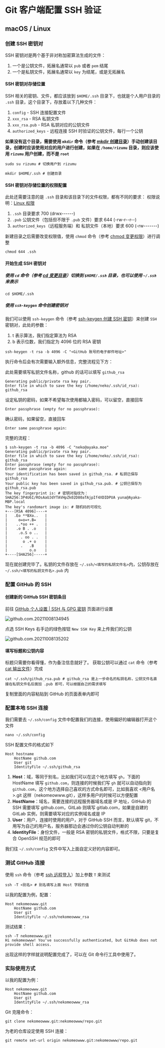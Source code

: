 # Git 客户端配置 SSH 验证

## macOS / Linux

### 创建 SSH 密钥对

SSH 密钥对是两个基于非对称加密算法生成的文件：

1. 一个是公钥文件，拓展名通常以 `pub` 或者 `pem` 结尾
2. 一个是私钥文件，拓展名通常以 `key` 为结尾，或是无拓展名

#### SSH 密钥对存储位置

SSH 相关的密钥、文件，都应该放到 `$HOME/.ssh` 目录下，也就是个人用户目录的 `.ssh` 目录，这个目录下，存放着以下几种文件：

1. `config` - SSH 连接配置文件
2. `xxx_rsa` - RSA 私钥文件
3. `xxx_rsa.pub` - RSA 私钥对应的公钥文件
4. `authorized_keys`  - 远程连接 SSH 时验证的公钥文件，每行一个公钥

**如果没有这个目录，需要使用 `mkdir` 命令（参考 [mkdir 创建目录](../../Linux%20%E5%91%BD%E4%BB%A4/%E6%96%87%E4%BB%B6%E7%AE%A1%E7%90%86/mkdir%20%E5%88%9B%E5%BB%BA%E7%9B%AE%E5%BD%95.md)）手动创建该目录，创建时应该使用对应的用户进行创建，如果在 `/home/rizumu` 目录，则应该使用 `rizumu` 用户创建，而不是 `root`**

```shell
sudo su rizumu # 切换用户到 rizumu
```

```shell
mkdir $HOME/.ssh # 创建目录
```

#### SSH 密钥对存储位置的权限配置

此处还需要注意的是 `.ssh` 目录和该目录下的文件权限，都有不同的要求：
权限说明：[Linux 权限](../../Linux%20%E6%9D%83%E9%99%90.md)

1. `.ssh` 目录要求 700 (drwx------)
2. `.pub` 公钥文件（包括但不限于 `.pub` 文件）要求 644 (-rw-r--r--)
3. `authorized_keys`（远程服务端）和 私钥文件（本地）要求 600 (-rw-------)

新建目录之后需要改变权限值，使用 `chmod` 命令（参考 [chmod 变更权限](../../Linux%20%E5%91%BD%E4%BB%A4/%E6%9D%83%E9%99%90%E7%AE%A1%E7%90%86/chmod%20%E5%8F%98%E6%9B%B4%E6%9D%83%E9%99%90.md)）进行调整

```shell
chmod 644 .ssh
```

#### 开始生成 SSH 密钥对

##### 使用 `cd` 命令（参考 [cd 变更目录](../../Linux%20%E5%91%BD%E4%BB%A4/%E6%96%87%E4%BB%B6%E7%AE%A1%E7%90%86/cd%20%E5%8F%98%E6%9B%B4%E7%9B%AE%E5%BD%95.md)）切换到 `$HOME/.ssh` 目录，也可以使用 `~/.ssh` 来表示

```shell
cd $HOME/.ssh
```

##### 使用 `ssh-keygen` 命令创建密钥对

我们可以使用 `ssh-keygen` 命令（参考 [ssh-keygen 创建 SSH 密钥](../SSH%20%E8%BF%9C%E7%A8%8B%E7%99%BB%E5%85%A5/ssh-keygen%20%E5%88%9B%E5%BB%BA%20SSH%20%E5%AF%86%E9%92%A5.md)）来创建 `SSH` 密钥对，此处的参数：
1. t 表示算法，我们指定算法为 RSA
2. b 表示位数，我们指定为 4096 位的 RSA 密钥

```shell
ssh-keygen -t rsa -b 4096 -C "<GitHub 账号的电子邮件地址>"
```

执行命令后会有次需要输入额外信息，完整流程见下方：

此处需要填写私钥文件名称，github 的话可以填写 `github_rsa`

```shell
Generating public/private rsa key pair.
Enter file in which to save the key (/home/neko/.ssh/id_rsa): github_rsa
```

设定私钥的密码，如果不希望每次使用都输入密码，可以留空，直接回车

```shell
Enter passphrase (empty for no passphrase): 
```

确认密码，如果留空，直接回车

```shell
Enter same passphrase again:
```

完整的流程：

```shell
$ ssh-keygen -t rsa -b 4096 -C "neko@ayaka.moe"
Generating public/private rsa key pair.
Enter file in which to save the key (/home/neko/.ssh/id_rsa): github_rsa
Enter passphrase (empty for no passphrase):
Enter same passphrase again:
Your identification has been saved in github_rsa. # 私钥已保存 github_rsa
Your public key has been saved in github_rsa.pub. # 公钥已保存为 github_rsa.pub
The key fingerprint is: # 密钥对指纹为：
SHA256:3P4U6I/ROsAaUJdYTAVHpZk02D80aTAjpIf4XDIDPUA yuna@Ayaka-MBP.local
The key's randomart image is: # 随机码的可视化
+---[RSA 4096]----+
|   .Eo **BXo..   |
|     o=o=+.B=    |
|    ..*oo ++ .   |
|    .o B . .o    |
|     .o.S o ..   |
|      . oo . .   |
|       o .+ o    |
|      .   .B     |
|          o.o    |
+----[SHA256]-----+
```

现在就创建完毕了。私钥的文件存放在 `~/.ssh/<填写的私钥文件名>`内，公钥存放在 `~/.ssh/<填写的私钥文件名>.pub` 内

### 配置 GitHub 的 SSH

#### 创建新的 GitHub SSH 密钥条目

前往 [GitHub 个人设置 | SSH 与 GPG 密钥](https://github.com/settings/keys) 页面进行设置

![github.com.20211008134945](assets/github.com.20211008134945.png)

点选 SSH Keys 右手边的绿色按钮 `New SSH Key` 来上传我们的公钥

![github.com.20211008135202](assets/github.com.20211008135202.png)

#### 填写标题和公钥内容
标题只需要你看得懂，作为备注信息就好了。
获取公钥可以通过 `cat` 命令（参考 [cat 输出文件](../../Linux%20%E5%91%BD%E4%BB%A4/%E6%96%87%E6%A1%A3%E8%AF%BB%E5%86%99/cat%20%E8%BE%93%E5%87%BA%E6%96%87%E4%BB%B6.md)）完成

```shell
cat ~/.ssh/github_rsa.pub # github_rsa 是上一步命名的私钥名称，公钥文件名直接在私钥文件名后面加 .pub 即可，可以根据自己的需求填写
```

复制里面的内容粘贴到 GitHub 的页面表单内即可

### 配置本地 SSH 连接

我们需要去 `~/.ssh/config` 文件中配置我们的连接，使用偏好的编辑器打开这个文件

```shell
nano ~/.ssh/config
```

SSH 配置文件的格式如下

```ssh-config
Host hostname
    HostName github.com
    User git
    IdentityFile ~/.ssh/github_rsa
```

1. **Host**：域，等同于别名，比如我们可以在这个地方填写 `gh`，下面的 HostName 填写 `github.com`，则连接的时候我们写 `gh` 就可以自动指向到 `github.com`，这个地方选择自己喜欢的方式命名即可，比如我喜欢 <用户名>.git 这样（nekomeowww.git），这样多用户的时候可以方便配置
2. **HostName**：域名，需要连接的远程服务器域名或是 IP 地址，GitHub 的 SSH 需要填写 github.com，GitLab 则填写 gitlab.com，如果是自建的 GitLab 实例，则需要填写对应的实例域名或是 IP
3. **User**：用户，连接时使用的用户，对于 GitHub SSH 而言，默认填写 git，不用写为自己的用户名，服务器那边会通过你的公钥自动判断的
4. **IdentityFile**：身份文件，一般是 RSA 密钥的私钥文件，格式不限，只要是复合 OpenSSH 规范的即可

我们往 `~/.ssh/config` 文件中写入上面自定义好的内容即可。

### 测试 GitHub 连接

使用 `ssh` 命令（参考 [ssh 远程登入](../SSH%20%E8%BF%9C%E7%A8%8B%E7%99%BB%E5%85%A5/ssh%20%E8%BF%9C%E7%A8%8B%E7%99%BB%E5%85%A5.md)）加上参数 `T` 来测试

```shell
ssh -T <别名> # 别名填写上面 Host 字段的值
```

以我的配置为例，配置：

```ssh-config
Host nekomeowww.git
    HostName github.com
    User git
    IdentityFile ~/.ssh/nekomeowww_rsa
```

测试结果：

```shell
ssh -T nekomeowww.git
Hi nekomeowww! You've successfully authenticated, but GitHub does not provide shell access.
```

出现这样的字样就说明配置完成了，可以在 Git 命令行工具中使用了。

### 实际使用方式

以我的配置为例：

```ssh-config
Host nekomeowww.git
    HostName github.com
    User git
    IdentityFile ~/.ssh/nekomeowww_rsa
```

Git 克隆命令：

```shell
git clone nekomeowww.git:nekomeowww/repo.git
```

为老的仓库设定使用 SSH 连接：

```shell
git remote set-url origin nekomeowww.git:nekomeowww/repo.git
```
